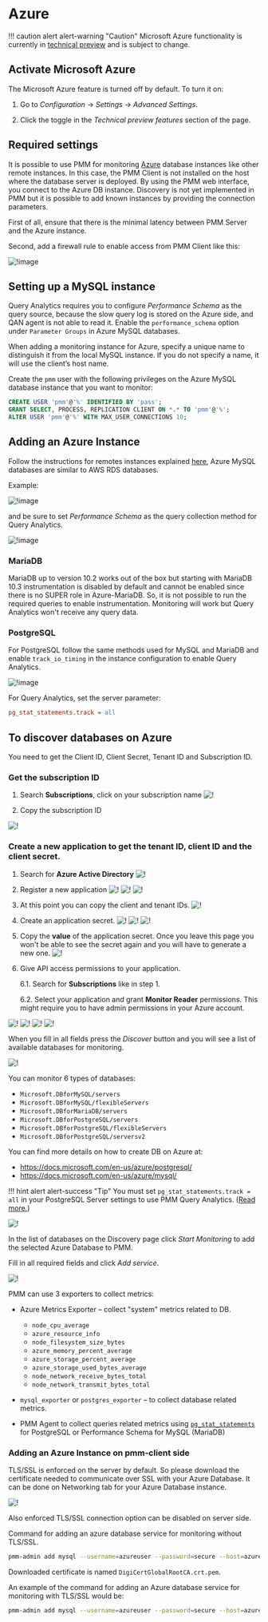 # Azure

!!! caution alert alert-warning "Caution"
    Microsoft Azure functionality is currently in [technical preview](../../details/glossary.md#technical-preview) and is subject to change.

## Activate Microsoft Azure

The Microsoft Azure feature is turned off by default. To turn it on:

1. Go to <i class="uil uil-cog"></i> *Configuration* → <i class="uil uil-setting"></i> *Settings* → *Advanced Settings*.

2. Click the <i class="uil uil-toggle-off"></i> toggle in the *Technical preview features* section of the page.

## Required settings

It is possible to use PMM for monitoring [Azure](https://azure.microsoft.com) database instances like other remote instances. In this case, the PMM Client is not installed on the host where the database server is deployed. By using the PMM web interface, you connect to the Azure DB instance. Discovery is not yet implemented in PMM but it is possible to add known instances by providing the connection parameters.

First of all, ensure that there is the minimal latency between PMM Server and the Azure instance.

Second, add a firewall rule to enable access from PMM Client like this:

![!image](../../_images/azure-firewall.png)

## Setting up a MySQL instance

Query Analytics requires you to configure *Performance Schema* as the query source, because the slow query log is stored on the Azure side, and QAN agent is not able to read it.  Enable the `performance_schema` option under `Parameter Groups` in Azure MySQL databases.

When adding a monitoring instance for Azure, specify a unique name to distinguish it from the local MySQL instance.  If you do not specify a name, it will use the client’s host name.

Create the `pmm` user with the following privileges on the Azure MySQL database instance that you want to monitor:

```sql
CREATE USER 'pmm'@'%' IDENTIFIED BY 'pass';
GRANT SELECT, PROCESS, REPLICATION CLIENT ON *.* TO 'pmm'@'%';
ALTER USER 'pmm'@'%' WITH MAX_USER_CONNECTIONS 10;
```

## Adding an Azure Instance

Follow the instructions for remotes instances explained [here](aws.md), Azure MySQL databases are similar to AWS RDS databases.

Example:

![!image](../../_images/azure-add-mysql-1.png)

and be sure to set *Performance Schema* as the query collection method for Query Analytics.

![!image](../../_images/azure-add-mysql-2.png)

### MariaDB

MariaDB up to version 10.2 works out of the box but starting with MariaDB 10.3 instrumentation is disabled by default and cannot be enabled since there
is no SUPER role in Azure-MariaDB. So, it is not possible to run the required queries to enable instrumentation. Monitoring will work but Query Analytics
won't receive any query data.

### PostgreSQL

For PostgreSQL follow the same methods used for MySQL and MariaDB and enable `track_io_timing` in the instance configuration to enable Query Analytics.

![!image](../../_images/azure-postgresql-config.png)

For Query Analytics, set the server parameter:

```ini
pg_stat_statements.track = all
```

## To discover databases on Azure

You need to get the Client ID, Client Secret, Tenant ID and Subscription ID.

### Get the subscription ID

1. Search **Subscriptions**, click on your subscription name
![!](../../_images/azure_subscription_section.png )

2. Copy the subscription ID

![!](../../_images/azure_subscription_id.png)

### Create a new application to get the tenant ID, client ID and the client secret.

1. Search for **Azure Active Directory**
![!](../../_images/azure_active_directory_section.png)

2. Register a new application
![!](../../_images/azure_app_registrations_section.png)
![!](../../_images/azure_app_new_registration.png)
![!](../../_images/azure_app_new_details.png)

3. At this point you can copy the client and tenant IDs.
![!](../../_images/azure_app_client_tenant.png)

4. Create an application secret.
![!](../../_images/azure_app_secret_01.png)
![!](../../_images/azure_app_secret_02.png)
![!](../../_images/azure_app_secret_03.png)

5. Copy the **value** of the application secret. Once you leave this page you won't be able to see the secret again and you will have to generate a new
   one.
![!](../../_images/azure_app_secret_04.png)


6. Give API access permissions to your application.

    6.1. Search for **Subscriptions** like in step 1.

    6.2. Select your application and grant **Monitor Reader** permissions. This might require you to have admin permissions in your Azure account.

![!](../../_images/azure_app_permissions_01.png)
![!](../../_images/azure_app_permissions_02.png)
![!](../../_images/azure_app_permissions_03.png)
![!](../../_images/azure_app_permissions_04.png)

When you fill in all fields press the *Discover* button and you will see a list of available databases for monitoring.

![!](../../_images/PMM_Add_Instance_Azure_2.png)

You can monitor 6 types of databases:

- `Microsoft.DBforMySQL/servers`
- `Microsoft.DBforMySQL/flexibleServers`
- `Microsoft.DBforMariaDB/servers`
- `Microsoft.DBforPostgreSQL/servers`
- `Microsoft.DBforPostgreSQL/flexibleServers`
- `Microsoft.DBforPostgreSQL/serversv2`

You can find more details on how to create DB on Azure at:

- <https://docs.microsoft.com/en-us/azure/postgresql/>
- <https://docs.microsoft.com/en-us/azure/mysql/>

!!! hint alert alert-success "Tip"
    You must set `pg_stat_statements.track = all` in your PostgreSQL Server settings to use PMM Query Analytics. ([Read more.](postgresql.md#pg_stat_statements))

![!](../../_images/PMM_Add_Instance_Azure_3.png)

In the list of databases on the Discovery page click *Start Monitoring* to add the selected Azure Database to PMM.

Fill in all required fields and click *Add service*.

![!](../../_images/PMM_Add_Instance_Azure_4.png)

PMM can use 3 exporters to collect metrics:

- Azure Metrics Exporter – collect "system" metrics related to DB.

    - `node_cpu_average`
    - `azure_resource_info`
    - `node_filesystem_size_bytes`
    - `azure_memory_percent_average`
    - `azure_storage_percent_average`
    - `azure_storage_used_bytes_average`
    - `node_network_receive_bytes_total`
    - `node_network_transmit_bytes_total`

- `mysql_exporter` or `postgres_exporter` – to collect database related metrics.

- PMM Agent to collect queries related metrics using [`pg_stat_statements`](postgresql.md#pg_stat_statements) for PostgreSQL or Performance Schema for MySQL (MariaDB)

### Adding an Azure Instance on pmm-client side

TLS/SSL is enforced on the server by default. So please download the certificate needed to communicate over SSL with your Azure Database.
It can be done on Networking tab for your Azure Database instance.

![!](../../_images/azure_certificate.png)

Also enforced TLS/SSL connection option can be disabled on server side.

Command for adding an azure database service for monitoring without TLS/SSL.

```sh
pmm-admin add mysql --username=azureuser --password=secure --host=azuremysql.mysql.database.azure.com --service-name=azure1 --query-source=perfschema
```

Downloaded certificate is named `DigiCertGlobalRootCA.crt.pem`.

An example of the command for adding an Azure database service for monitoring with TLS/SSL would be:

```sh
pmm-admin add mysql --username=azureuser --password=secure --host=azuremysql.mysql.database.azure.com --service-name=azure1 --query-source=perfschema --tls --tls-ca=DigiCertGlobalRootCA.crt.pem --tls-cert=client-cert.pem --tls-key=client-key.pem --tls-skip-verify
```
